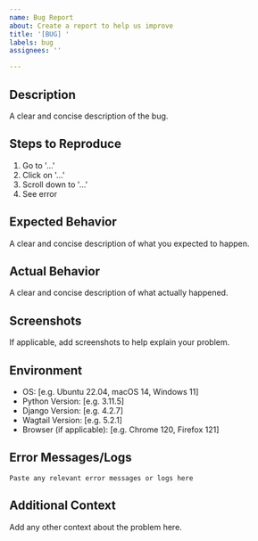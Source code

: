 ```yaml
---
name: Bug Report
about: Create a report to help us improve
title: '[BUG] '
labels: bug
assignees: ''

---
```


## Description
A clear and concise description of the bug.

## Steps to Reproduce
1. Go to '...'
2. Click on '...'
3. Scroll down to '...'
4. See error

## Expected Behavior
A clear and concise description of what you expected to happen.

## Actual Behavior
A clear and concise description of what actually happened.

## Screenshots
If applicable, add screenshots to help explain your problem.

## Environment
- OS: [e.g. Ubuntu 22.04, macOS 14, Windows 11]
- Python Version: [e.g. 3.11.5]
- Django Version: [e.g. 4.2.7]
- Wagtail Version: [e.g. 5.2.1]
- Browser (if applicable): [e.g. Chrome 120, Firefox 121]

## Error Messages/Logs
```
Paste any relevant error messages or logs here
```

## Additional Context
Add any other context about the problem here.
